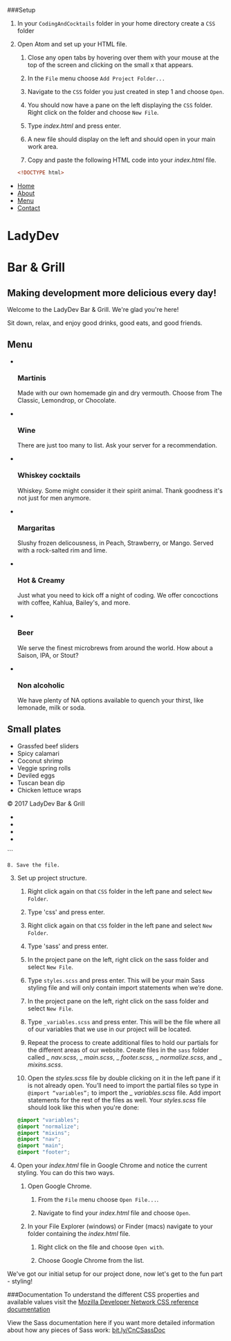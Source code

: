###Setup

1. In your `CodingAndCocktails` folder in your home directory create a `CSS` folder

2. Open Atom and set up your HTML file.

    1. Close any open tabs by hovering over them with your mouse at the top of the screen and clicking on the small x that appears.
    
    2. In the `File` menu choose `Add Project Folder...`
    
    3. Navigate to the `CSS` folder you just created in step 1 and choose `Open`.
    
    4. You should now have a pane on the left displaying the `CSS` folder. Right click on the folder and choose `New File`.
    
    5. Type _index.html_ and press enter.
    
    6. A new file should display on the left and should open in your main work area.  
    
    7. Copy and paste the following HTML code into your _index.html_ file.

    ```html
    <!DOCTYPE html>
<html lang="en">
		<head>
			<meta charset="UTF-8">
			<title>LadyDev Bar &amp; Grill</title>
			<link rel="stylesheet" href="css/styles.css">
			<script src="https://use.fontawesome.com/81b69a015b.js"></script>
		</head>
		<body>
			<nav class="navbar">
				<ul id="drinks">
					<li><a href="#">Home</a></li>
					<li><a href="#about">About</a></li>
					<li><a href="#drinks">Menu</a></li>
					<li><a href="#contact">Contact</a></li>
				</ul>
			</nav>
			<div class="main">
				<div class="hero" id="about">
					<div class="head">
						<div class="hero-text">
							<h1>LadyDev</h1>
							<h1>Bar &amp; Grill</h1>
						</div>
						<h2>Making development more delicious every day!</h2>
						<p>Welcome to the LadyDev Bar &amp; Grill.  We're glad you're here!</p>
						<p>Sit down, relax, and enjoy good drinks, good eats, and good friends.</p>
					</div>
				</div>
				<div class="flexbox">
					<div class="drinks col-1">
						<h2>Menu</h2>
						<ul class="drinks">
						    <li class="item">
						    	<a href="#"><img src="images/martini.jpg" alt=""></a>
						        <h3 class="head">Martinis</h3>
						        <p>Made with our own homemade gin and dry vermouth.  Choose from The Classic, Lemondrop, or Chocolate.</p>
						    </li>
						    <li class="item">
						    	<a href="#"><img src="images/wine.jpg" alt=""></a>
						        <h3 class="head">Wine</h3>
						        <p>There are just too many to list.  Ask your server for a recommendation.</p>
						    </li>
						    <li class="item">
						    	<a href="#"><img src="images/whiskey-cocktails.jpg" alt=""></a>
						        <h3 class="head">Whiskey cocktails</h3>
						        <p>Whiskey.  Some might consider it their spirit animal.  Thank goodness it's not just for men anymore.</p>
						    </li>
						    <li class="item">
						    	<a href="#"><img src="images/margarita.jpg" alt=""></a>
						        <h3 class="head">Margaritas</h3>
						        <p>Slushy frozen delicousness, in Peach, Strawberry, or Mango.  Served with a rock-salted rim and lime.</p>
						    </li>
						    <li class="item">
						    	<a href="#"><img src="images/hot-cocktail.jpg" alt=""></a>
						        <h3 class="head">Hot &amp; Creamy</h3>
						        <p>Just what you need to kick off a night of coding.  We offer concoctions with coffee, Kahlua, Bailey's, and more.</p>
						    </li>
						    <li class="item">
						    	<a href="#"><img src="images/beer.jpg" alt=""></a>
						        <h3 class="head">Beer</h3>
						        <p>We serve the finest microbrews from around the world.  How about a Saison, IPA, or Stout?</p>
						    </li>
						    <li class="item">
						    	<a href="#"><img src="images/milk.jpg" alt=""></a>
						    	<h3 class="head">Non alcoholic</h3>
									<p>We have plenty of NA options available to quench your thirst, like lemonade, milk or soda.</p>
						    </li>
						</ul>
					</div>
					<div class="food sidebar col-2">
						<h2>Small plates</h2>
						<ul class="food">
							<li>Grassfed beef sliders</li>
							<li>Spicy calamari</li>
							<li>Coconut shrimp</li>
							<li>Veggie spring rolls</li>
							<li>Deviled eggs</li>
							<li>Tuscan bean dip</li>
							<li>Chicken lettuce wraps</li>
						</ul>
					</div>
				</div>
			</div>
			<footer id="contact">
				<p>&copy; 2017 LadyDev Bar &amp; Grill</p>
				<ul>
					<li><a href="http://facebook.com/ladydevbargrill"><i class="fa fa-facebook-official fa-lg"></i></a></li>
					<li><a href="http://twitter.com/ladydevbargrill"><i class="fa fa-twitter fa-lg"></i></a></li>
					<li><a href="http://instagram.com/ladydevbargrill"><i class="fa fa-instagram fa-lg"></i></a></li>
					<li><a href="mailto:ladydevbargrill@example.com"><i class="fa fa-envelope-open-o fa-lg"></i></a></li>
				</ul>
			</footer>
		</body>
</html>
    ```
    
	8. Save the file.

3. Set up project structure.

	1. Right click again on that `CSS` folder in the left pane and select `New Folder`.  
	
	2. Type 'css' and press enter.
	
	3. Right click again on that `CSS` folder in the left pane and select `New Folder`.  
	
	4. Type 'sass' and press enter.
	
	5. In the project pane on the left, right click on the sass folder and select `New File`. 

	6. Type `styles.scss` and press enter. This will be your main Sass styling file and will only contain import statements when we’re done.
	
	7. In the project pane on the left, right click on the sass folder and select `New File`. 

	8. Type `_variables.scss` and press enter. This will be the file where all of our variables that we use in our project will be located.
	
	9. Repeat the process to create additional files to hold our partials for the different areas of our website.  Create files in the `sass` folder called _ _nav.scss_, _ _main.scss_, _ _footer.scss_, _ _normalize.scss_, and _ _mixins.scss_.

	10. Open the _styles.scss_ file by double clicking on it in the left pane if it is not already open.  You’ll need to import the partial files so type in ```@import “variables”;``` to import the _ _variables.scss_ file.  Add import statements for the rest of the files as well.  Your _styles.scss_ file should look like this when you're done: 
	
	```scss
	@import "variables";
	@import "normalize";
	@import "mixins";
	@import "nav";
	@import "main";
	@import "footer";
	```
	
4. Open your _index.html_ file in Google Chrome and notice the current styling.  You can do this two ways.
	
	1. Open Google Chrome. 
		
		1. From the `File` menu choose `Open File...`.
		
		2. Navigate to find your _index.html_ file and choose `Open`.
		
	2. In your File Explorer (windows) or Finder (macs) navigate to your folder containing the _index.html_ file.
	
		1. Right click on the file and choose `Open with`.
		
		2. Choose Google Chrome from the list.

We've got our initial setup for our project done, now let's get to the fun part - styling!

###Documentation
To understand the different CSS properties and available values visit the [Mozilla Developer Network CSS reference documentation](https://developer.mozilla.org/en-US/docs/Web/CSS/Reference)

View the Sass documentation here if you want more detailed information about how any pieces of Sass work: [bit.ly/CnCSassDoc](http://bit.ly/CnCSassDoc) 

